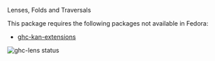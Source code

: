 Lenses, Folds and Traversals

This package requires the following packages not available in Fedora:

* [ghc-kan-extensions](../ghc-kan-extensions)

![ghc-lens status](https://copr.fedorainfracloud.org/coprs/g/weldr/bdcs-haskell-deps/package/ghc-lens/status_image/last_build.png)
